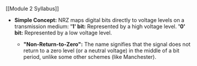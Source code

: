 [[Module 2 Syllabus]]
- **Simple Concept:** NRZ maps digital bits directly to voltage levels on a transmission medium:
    **'1' bit:** Represented by a high voltage level.
    **'0' bit:** Represented by a low voltage level.
   

   - **"Non-Return-to-Zero":** The name signifies that the signal does not return to a zero level (or a neutral voltage) in the middle of a bit period, unlike some other schemes (like Manchester).
